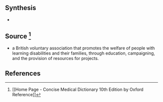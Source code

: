 ## Synthesis
- 
## Source [^1]
- a British voluntary association that promotes the welfare of people with learning disabilities and their families, through education, campaigning, and the provision of resources for projects.
## References

[^1]: [[Home Page - Concise Medical Dictionary 10th Edition by Oxford Reference]]